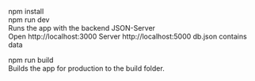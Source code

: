 npm install <br>
npm run dev <br>
Runs the app with the backend JSON-Server <br>
Open http://localhost:3000 Server http://localhost:5000 db.json contains data

npm run build <br>
Builds the app for production to the build folder.

